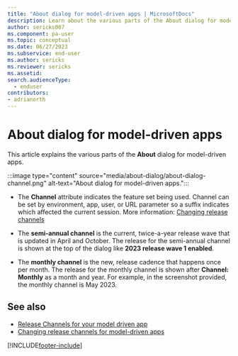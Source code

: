 ```yaml
---
title: "About dialog for model-driven apps | MicrosoftDocs"
description: Learn about the various parts of the About dialog for model-driven apps.
author: sericks007
ms.component: pa-user
ms.topic: conceptual
ms.date: 06/27/2023
ms.subservice: end-user
ms.author: sericks
ms.reviewer: sericks
ms.assetid: 
search.audienceType: 
  - enduser
contributors:
- adrianorth
---
```


#  About dialog for model-driven apps 

This article explains the various parts of the **About** dialog for model-driven apps.

:::image type="content" source="media/about-dialog/about-dialog-channel.png" alt-text="About dialog for model-driven apps.":::

- The **Channel** attribute indicates the feature set being used. Channel can be set by environment, app, user, or URL parameter so a suffix indicates which affected the current session. More information: [Changing release channels](../maker/model-driven-apps/channel-change.md)

- The **semi-annual channel** is the current, twice-a-year release wave that is updated in April and October. The release for the semi-annual channel is shown at the top of the dialog like **2023 release wave 1 enabled**.

- The **monthly channel** is the new, release cadence that happens once per month. The release for the monthly channel is shown after **Channel: Monthly** as a month and year. For example, in the screenshot provided, the monthly channel is May 2023.


## See also
* [Release Channels for your model driven app](../maker/model-driven-apps/channel-overview.md)
* [Changing release channels for model-driven apps](../maker/model-driven-apps/channel-change.md)

[!INCLUDE[footer-include](../includes/footer-banner.md)]
